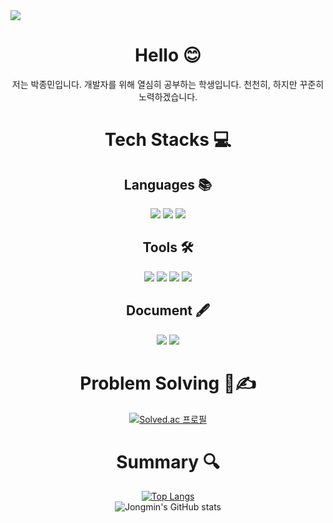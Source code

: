 <img src="https://capsule-render.vercel.app/api?type=waving&color=F5DA81&height=200&section=header&text=Jongmin's%20Github&fontSize=70" />
<div align=center> 

# Hello 😊
저는 박종민입니다.
개발자를 위해 열심히 공부하는 학생입니다.
천천히, 하지만 꾸준히 노력하겠습니다.

# Tech Stacks 💻

## Languages 📚
<img src="https://img.shields.io/badge/C-A8B9CC?style=flat-square&logo=c&logoColor=white"/> <img src="https://img.shields.io/badge/C++-00599C?style=flat-square&logo=cplusplus&logoColor=white"/> <img src="https://img.shields.io/badge/Python-3776AB?style=flat-square&logo=python&logoColor=white"/>

## Tools 🛠
<img src="https://img.shields.io/badge/Git-F05032?style=flat-square&logo=git&logoColor=white"/> <img src="https://img.shields.io/badge/Github-181717?style=flat-square&logo=github&logoColor=white"/> <img src="https://img.shields.io/badge/Sublime%20Text-FF9800?style=flat-square&logo=sublimetext&logoColor=white"/> <img src="https://img.shields.io/badge/Jupyter-F37626?style=flat-square&logo=jupyter&logoColor=white"/>

## Document 🖋
<img src="https://img.shields.io/badge/Tistory-000000?style=flat-square&logo=tistory&logoColor=white"/> <img src="https://img.shields.io/badge/Notion-000000?style=flat-square&logo=notion&logoColor=white"/>

# Problem Solving 📄✍
[![Solved.ac
프로필](http://mazassumnida.wtf/api/v2/generate_badge?boj=pjm0409)](https://solved.ac/pjm0409)

# Summary 🔍
[![Top Langs](https://github-readme-stats.vercel.app/api/top-langs/?username=jongmiiin&layout=donut)](https://github.com/jongmiiin/github-readme-stats)   
![Jongmin's GitHub stats](https://github-readme-stats.vercel.app/api?username=jongmiiin&show_icons=true&theme=transparent)

</div>
